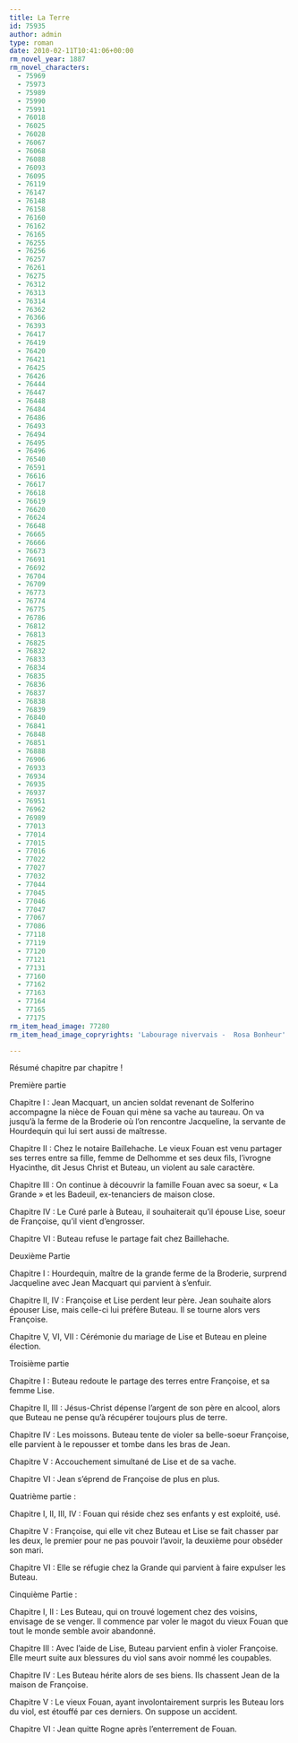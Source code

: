 ```yaml
---
title: La Terre
id: 75935
author: admin
type: roman
date: 2010-02-11T10:41:06+00:00
rm_novel_year: 1887
rm_novel_characters:
  - 75969
  - 75973
  - 75989
  - 75990
  - 75991
  - 76018
  - 76025
  - 76028
  - 76067
  - 76068
  - 76088
  - 76093
  - 76095
  - 76119
  - 76147
  - 76148
  - 76158
  - 76160
  - 76162
  - 76165
  - 76255
  - 76256
  - 76257
  - 76261
  - 76275
  - 76312
  - 76313
  - 76314
  - 76362
  - 76366
  - 76393
  - 76417
  - 76419
  - 76420
  - 76421
  - 76425
  - 76426
  - 76444
  - 76447
  - 76448
  - 76484
  - 76486
  - 76493
  - 76494
  - 76495
  - 76496
  - 76540
  - 76591
  - 76616
  - 76617
  - 76618
  - 76619
  - 76620
  - 76624
  - 76648
  - 76665
  - 76666
  - 76673
  - 76691
  - 76692
  - 76704
  - 76709
  - 76773
  - 76774
  - 76775
  - 76786
  - 76812
  - 76813
  - 76825
  - 76832
  - 76833
  - 76834
  - 76835
  - 76836
  - 76837
  - 76838
  - 76839
  - 76840
  - 76841
  - 76848
  - 76851
  - 76888
  - 76906
  - 76933
  - 76934
  - 76935
  - 76937
  - 76951
  - 76962
  - 76989
  - 77013
  - 77014
  - 77015
  - 77016
  - 77022
  - 77027
  - 77032
  - 77044
  - 77045
  - 77046
  - 77047
  - 77067
  - 77086
  - 77118
  - 77119
  - 77120
  - 77121
  - 77131
  - 77160
  - 77162
  - 77163
  - 77164
  - 77165
  - 77175
rm_item_head_image: 77280
rm_item_head_image_copryrights: 'Labourage nivervais -  Rosa Bonheur'

---
```

Résumé chapitre par chapitre !

Première partie

Chapitre I : Jean Macquart, un ancien soldat revenant de Solferino accompagne la nièce de Fouan qui mène sa vache au taureau. On va jusqu&rsquo;à la ferme de la Broderie où l&rsquo;on rencontre Jacqueline, la servante de Hourdequin qui lui sert aussi de maîtresse.

Chapitre II : Chez le notaire Baillehache. Le vieux Fouan est venu partager ses terres entre sa fille, femme de Delhomme et ses deux fils, l&rsquo;ivrogne Hyacinthe, dit Jesus Christ et Buteau, un violent au sale caractère.

Chapitre III : On continue à découvrir la famille Fouan avec sa soeur, &laquo;&nbsp;La Grande&nbsp;&raquo; et les Badeuil, ex-tenanciers de maison close.

Chapitre IV : Le Curé parle à Buteau, il souhaiterait qu&rsquo;il épouse Lise, soeur de Françoise, qu&rsquo;il vient d&rsquo;engrosser.

Chapitre VI : Buteau refuse le partage fait chez Baillehache.

Deuxième Partie

Chapitre I : Hourdequin, maître de la grande ferme de la Broderie, surprend Jacqueline avec Jean Macquart qui parvient à s&rsquo;enfuir.

Chapitre II, IV : Françoise et Lise perdent leur père. Jean souhaite alors épouser Lise, mais celle-ci lui préfère Buteau. Il se tourne alors vers Françoise.

Chapitre V, VI, VII : Cérémonie du mariage de Lise et Buteau en pleine élection.

Troisième partie

Chapitre I : Buteau redoute le partage des terres entre Françoise, et sa femme Lise.

Chapitre II, III : Jésus-Christ dépense l&rsquo;argent de son père en alcool, alors que Buteau ne pense qu&rsquo;à récupérer toujours plus de terre.

Chapitre IV : Les moissons. Buteau tente de violer sa belle-soeur Françoise, elle parvient à le repousser et tombe dans les bras de Jean.

Chapitre V : Accouchement simultané de Lise et de sa vache.

Chapitre VI : Jean s&rsquo;éprend de Françoise de plus en plus.

Quatrième partie :

Chapitre I, II, III, IV : Fouan qui réside chez ses enfants y est exploité, usé.

Chapitre V : Françoise, qui elle vit chez Buteau et Lise se fait chasser par les deux, le premier pour ne pas pouvoir l&rsquo;avoir, la deuxième pour obséder son mari.

Chapitre VI : Elle se réfugie chez la Grande qui parvient à faire expulser les Buteau.

Cinquième Partie :

Chapitre I, II : Les Buteau, qui on trouvé logement chez des voisins, envisage de se venger. Il commence par voler le magot du vieux Fouan que tout le monde semble avoir abandonné.

Chapitre III : Avec l&rsquo;aide de Lise, Buteau parvient enfin à violer Françoise. Elle meurt suite aux blessures du viol sans avoir nommé les coupables.

Chapitre IV : Les Buteau hérite alors de ses biens. Ils chassent Jean de la maison de Françoise.

Chapitre V : Le vieux Fouan, ayant involontairement surpris les Buteau lors du viol, est étouffé par ces derniers. On suppose un accident.

Chapitre VI : Jean quitte Rogne après l&rsquo;enterrement de Fouan.